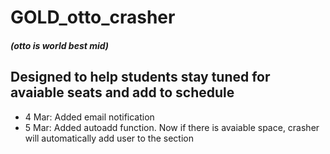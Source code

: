 # GOLD_otto_crasher
##### (otto is world best mid)

## Designed to help students stay tuned for avaiable seats and add to schedule
   + 4 Mar: Added email notification
   + 5 Mar: Added autoadd function. Now if there is avaiable space,
            crasher will automatically add user to the section
